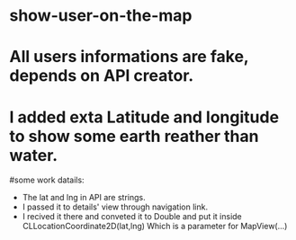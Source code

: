 # show-user-on-the-map
# All users informations are fake, depends on API creator.
# I added exta Latitude and longitude to show some earth reather than water.

#some work datails:
- The lat and lng in API are strings.
- I passed it to details' view through navigation link.
- I recived it there and conveted it to Double and put it inside CLLocationCoordinate2D(lat,lng) Which is a parameter for MapView(...)
